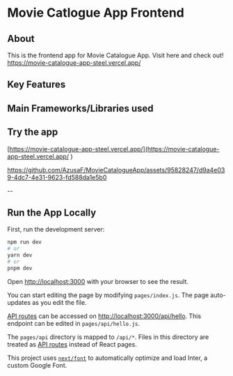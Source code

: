 # Movie Catlogue App Frontend
## About
This is the frontend app for Movie Catalogue App. Visit here and check out!  
https://movie-catalogue-app-steel.vercel.app/

## Key Features


## Main Frameworks/Libraries used
 

## Try the app
[https://movie-catalogue-app-steel.vercel.app/](https://movie-catalogue-app-steel.vercel.app/
)

https://github.com/AzusaF/MovieCatalogueApp/assets/95828247/d9a4e039-4dc7-4e31-9623-fd588da1e5b0


--

## Run the App Locally

First, run the development server:

```bash
npm run dev
# or
yarn dev
# or
pnpm dev
```

Open [http://localhost:3000](http://localhost:3000) with your browser to see the result.

You can start editing the page by modifying `pages/index.js`. The page auto-updates as you edit the file.

[API routes](https://nextjs.org/docs/api-routes/introduction) can be accessed on [http://localhost:3000/api/hello](http://localhost:3000/api/hello). This endpoint can be edited in `pages/api/hello.js`.

The `pages/api` directory is mapped to `/api/*`. Files in this directory are treated as [API routes](https://nextjs.org/docs/api-routes/introduction) instead of React pages.

This project uses [`next/font`](https://nextjs.org/docs/basic-features/font-optimization) to automatically optimize and load Inter, a custom Google Font.

